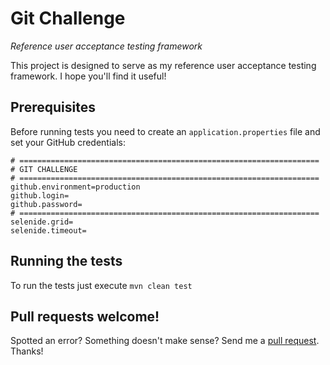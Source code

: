 # Git Challenge
*Reference user acceptance testing framework*

This project is designed to serve as my reference user acceptance testing framework. I hope you'll find it useful!

## Prerequisites

Before running tests you need to create an `application.properties` file and set your GitHub credentials:

```
# ===================================================================
# GIT CHALLENGE
# ===================================================================
github.environment=production
github.login=
github.password=
# ===================================================================
selenide.grid=
selenide.timeout=
```

## Running the tests

To run the tests just execute `mvn clean test`

## Pull requests welcome!

Spotted an error? Something doesn't make sense? Send me a [pull
request](https://github.com/kamilpajak/git-challenge/pulls). Thanks!
